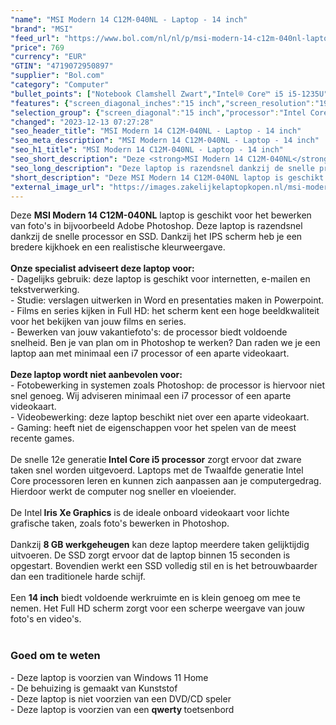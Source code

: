 ```yaml
---
"name": "MSI Modern 14 C12M-040NL - Laptop - 14 inch"
"brand": "MSI"
"feed_url": "https://www.bol.com/nl/nl/p/msi-modern-14-c12m-040nl-laptop-14-inch/9300000079252064"
"price": 769
"currency": "EUR"
"GTIN": "4719072950897"
"supplier": "Bol.com"
"category": "Computer"
"bullet_points": ["Notebook Clamshell Zwart","Intel® Core™ i5 i5-1235U","35,6 cm (14\") Full HD 1920 x 1080 Pixels","8 GB DDR4-SDRAM 3200 MHz","512 GB SSD","Intel Iris Xe Graphics","Wi-Fi 6 (802.11ax) Bluetooth 5.2","53,8 Wh 65 W","Windows 11 Home"]
"features": {"screen_diagonal_inches":"15 inch","screen_resolution":"1920 x 1080 Pixels","processor_family":"Intel® Core™ i5","memory_size":"8 GB","memory_type":"DDR4-SDRAM","total_storage_space":"512 GB","operating_system":"Windows 11 Home","battery_capacity":"53,8 Wh","width":"319,9 mm","depth":"223 mm","height":"19,4 mm","weight":"1,4 kg"}
"selection_group": {"screen_diagonal":"15 inch","processor":"Intel Core i5","changed_price_past_3_days":false,"product_family":"Modern"}
"changed": "2023-12-13 07:27:28"
"seo_header_title": "MSI Modern 14 C12M-040NL - Laptop - 14 inch"
"seo_meta_description": "MSI Modern 14 C12M-040NL - Laptop - 14 inch"
"seo_h1_title": "MSI Modern 14 C12M-040NL - Laptop - 14 inch"
"seo_short_description": "Deze <strong>MSI Modern 14 C12M-040NL</strong> laptop is geschikt voor het bewerken van foto's in bijvoorbeeld Adobe Photoshop."
"seo_long_description": "Deze laptop is razendsnel dankzij de snelle processor en SSD. Dankzij het IPS scherm heb je een bredere kijkhoek en een realistische kleurweergave. <br /><br /><strong>Onze specialist adviseert deze laptop voor:</strong><br />- Dagelijks gebruik: deze laptop is geschikt voor internetten, e-mailen en tekstverwerking. <br />- Studie: verslagen uitwerken in Word en presentaties maken in Powerpoint. <br />- Films en series kijken in Full HD: het scherm kent een hoge beeldkwaliteit voor het bekijken van jouw films en series. <br />- Bewerken van jouw vakantiefoto's: de processor biedt voldoende snelheid. Ben je van plan om in Photoshop te werken? Dan raden we je een laptop aan met minimaal een i7 processor of een aparte videokaart. <br /><br /><strong>Deze laptop wordt niet aanbevolen voor:</strong><br />- Fotobewerking in systemen zoals Photoshop: de processor is hiervoor niet snel genoeg. Wij adviseren minimaal een i7 processor of een aparte videokaart. <br />- Videobewerking: deze laptop beschikt niet over een aparte videokaart. <br />- Gaming: heeft niet de eigenschappen voor het spelen van de meest recente games. <br /><br />De snelle 12e generatie<strong> Intel Core i5 processor</strong> zorgt ervoor dat zware taken snel worden uitgevoerd. Laptops met de Twaalfde generatie Intel Core processoren leren en kunnen zich aanpassen aan je computergedrag. Hierdoor werkt de computer nog sneller en vloeiender. <br /><br />De Intel<strong> Iris Xe Graphics</strong> is de ideale onboard videokaart voor lichte grafische taken, zoals foto's bewerken in Photoshop. <br /><br />Dankzij <strong>8 GB werkgeheugen</strong> kan deze laptop meerdere taken gelijktijdig uitvoeren. De SSD zorgt ervoor dat de laptop binnen 15 seconden is opgestart. Bovendien werkt een SSD volledig stil en is het betrouwbaarder dan een traditionele harde schijf. <br /><br />Een <strong>14 inch</strong> biedt voldoende werkruimte en is klein genoeg om mee te nemen. Het Full HD scherm zorgt voor een scherpe weergave van jouw foto's en video's. <br /><br />\n<h3>Goed om te weten</h3>\n- Deze laptop is voorzien van Windows 11 Home <br />- De behuizing is gemaakt van Kunststof<br />- Deze laptop is niet voorzien van een DVD/CD speler<br />- Deze laptop is voorzien van een <strong>qwerty </strong>toetsenbord"
"short_description": "Deze MSI Modern 14 C12M-040NL laptop is geschikt voor het bewerken van foto's in bijvoorbeeld Adobe Photoshop. Deze laptop is razendsnel dankzij de snelle processor en SSD. Dankzij het IPS scherm heb je een bredere kijkhoek en een realistische kleurweergave. Onze specialist adviseert deze laptop voor: - Dagelijks gebruik: deze laptop is geschikt voor internetten, e-mailen en tekstverwerking. - Studie: verslagen uitwerken in Word en presentaties maken in Powerpoint. - Films en series kijken in Full HD: het scherm kent een hoge beeldkwaliteit voor het bekijken van jouw films en series. - Bewerken van jouw vakantiefoto's: de processor biedt voldoende snelheid. Ben je van plan om in Photoshop te werken? Dan raden we je een laptop aan met minimaal een i7 processor of een aparte videokaart. Deze laptop wordt niet aanbevolen voor: - Fotobewerking in systemen zoals Photoshop: de processor is hiervoor niet snel genoeg. Wij adviseren minimaal een i7 processor of een aparte videokaart. - Videobewerking: deze laptop beschikt niet over een aparte videokaart. - Gaming: heeft niet de eigenschappen voor het spelen van de meest recente games. De snelle 12e generatie Intel Core i5 processor zorgt ervoor dat zware taken snel worden uitgevoerd. Laptops met de Twaalfde generatie Intel Core processoren leren en kunnen zich aanpassen aan je computergedrag. Hierdoor werkt de computer nog sneller en vloeiender. De Intel Iris Xe Graphics is de ideale onboard videokaart voor lichte grafische taken, zoals foto's bewerken in Photoshop. Dankzij 8 GB werkgeheugen kan deze laptop meerdere taken gelijktijdig uitvoeren. De SSD zorgt ervoor dat de laptop binnen 15 seconden is opgestart. Bovendien werkt een SSD volledig stil en is het betrouwbaarder dan een traditionele harde schijf. Een 14 inch biedt voldoende werkruimte en is klein genoeg om mee te nemen. Het Full HD scherm zorgt voor een scherpe weergave van jouw foto's en video's. Goed om te weten - Deze laptop is voorzien van Windows 11 Home - De behuizing is gemaakt van Kunststof - Deze laptop is niet voorzien van een DVD/CD speler - Deze laptop is voorzien van een qwerty toetsenbord"
"external_image_url": "https://images.zakelijkelaptopkopen.nl/msi-modern-14-c12m-040nl-laptop-14-inch.webp"
---
```


Deze <strong>MSI Modern 14 C12M-040NL</strong> laptop is geschikt voor  het bewerken van foto's in bijvoorbeeld Adobe Photoshop. Deze laptop is razendsnel dankzij de snelle processor en SSD. Dankzij het IPS scherm heb je een bredere kijkhoek en een realistische kleurweergave. <br /><br /><strong>Onze specialist adviseert deze laptop voor:</strong><br />- Dagelijks gebruik: deze laptop is geschikt voor internetten, e-mailen en tekstverwerking. <br />- Studie: verslagen uitwerken in Word en presentaties maken in Powerpoint.<br />- Films en series kijken in Full HD: het scherm kent een hoge beeldkwaliteit voor het bekijken van jouw films en series.<br />- Bewerken van jouw vakantiefoto's: de processor biedt voldoende snelheid. Ben je van plan om in Photoshop te werken? Dan raden we je een laptop aan met minimaal een i7 processor of een aparte videokaart.<br /><br /><strong>Deze laptop wordt niet aanbevolen voor:</strong><br />- Fotobewerking in systemen zoals Photoshop: de processor is hiervoor niet snel genoeg. Wij adviseren minimaal een i7 processor of een aparte videokaart. <br />- Videobewerking: deze laptop beschikt niet over een aparte videokaart. <br />- Gaming: heeft niet de eigenschappen voor het spelen van de meest recente games. <br /><br />De snelle 12e generatie<strong> Intel Core i5 processor</strong> zorgt ervoor dat zware taken snel worden uitgevoerd. Laptops met de Twaalfde generatie Intel Core processoren leren en kunnen zich aanpassen aan je computergedrag. Hierdoor werkt de computer nog sneller en vloeiender. <br /><br />De Intel<strong> Iris Xe Graphics</strong> is de ideale onboard videokaart voor lichte grafische taken, zoals foto's bewerken in Photoshop. <br /><br />Dankzij <strong>8 GB werkgeheugen</strong> kan deze laptop meerdere taken gelijktijdig uitvoeren. De SSD zorgt ervoor dat de laptop binnen 15 seconden is opgestart. Bovendien werkt een SSD volledig stil en is het betrouwbaarder dan een traditionele harde schijf. <br /><br />Een <strong>14 inch</strong> biedt voldoende werkruimte en is klein genoeg om mee te nemen. Het Full HD scherm zorgt voor een scherpe weergave van jouw foto's en video's. <br /><br />
<h3>Goed om te weten</h3>
- Deze laptop is voorzien van Windows 11 Home <br />- De behuizing is gemaakt van Kunststof<br />- Deze laptop is niet voorzien van een DVD/CD speler<br />- Deze laptop is voorzien van een <strong>qwerty </strong>toetsenbord